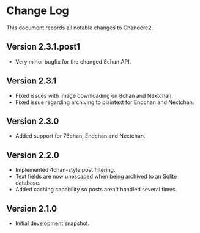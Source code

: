 Change Log
==========
This document records all notable changes to Chandere2.


**Version 2.3.1.post1**
-----------------------
* Very minor bugfix for the changed 8chan API.


**Version 2.3.1**
-----------------
* Fixed issues with image downloading on 8chan and Nextchan.
* Fixed issue regarding archiving to plaintext for Endchan and Nextchan.


**Version 2.3.0**
-----------------
* Added support for 76chan, Endchan and Nextchan.


**Version 2.2.0**
-----------------
* Implemented 4chan-style post filtering.
* Text fields are now unescaped when being archived to an Sqlite database.
* Added caching capability so posts aren't handled several times.


**Version 2.1.0**
-----------------
* Initial development snapshot.
